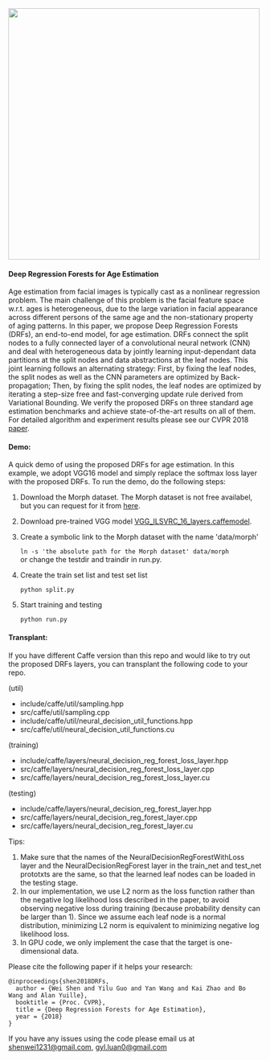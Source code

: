 <img align="center" src="http://wei-shen.weebly.com/uploads/2/3/8/2/23825939/drf_orig.png" width="500">

#### Deep Regression Forests for Age Estimation

Age estimation from facial images is typically cast as a nonlinear regression problem. The main challenge of this problem is the facial feature space w.r.t. ages is heterogeneous, due to the large variation in facial appearance across different persons of the same age and the non-stationary property of aging patterns. In this paper, we propose Deep Regression Forests (DRFs), an end-to-end model, for age estimation. DRFs connect the split nodes to a fully connected layer of a convolutional neural network (CNN) and deal with heterogeneous data by jointly learning input-dependant data partitions at the split nodes and data abstractions at the leaf nodes. This joint learning follows an alternating strategy: First, by fixing the leaf nodes, the split nodes as well as the CNN parameters are optimized by Back-propagation; Then, by fixing the split nodes, the leaf nodes are optimized by iterating a step-size free and fast-converging update rule derived from Variational Bounding. We verify the proposed DRFs on three standard age estimation benchmarks and achieve state-of-the-art results on all of them. For detailed algorithm and experiment results please see our CVPR 2018 [paper](https://arxiv.org/abs/1712.07195).

#### Demo: 
A quick demo of using the proposed DRFs for age estimation. In this example, we adopt VGG16 model and simply replace the softmax loss layer with the proposed DRFs.
To run the demo, do the following steps:
1. Download the Morph dataset. The Morph dataset is not free availabel, but you can request for it from [here](https://ebill.uncw.edu/C20231_ustores/web/store_main.jsp?STOREID=4).
2. Download pre-trained VGG model [VGG_ILSVRC_16_layers.caffemodel](http://www.robots.ox.ac.uk/~vgg/software/very_deep/caffe/VGG_ILSVRC_16_layers.caffemodel).
3. Create a symbolic link to the Morph dataset with the name 'data/morph'

    `ln -s 'the absolute path for the Morph dataset' data/morph`  
	or change the testdir and traindir in run.py.  
4. Create the train set list and test set list

	`python split.py`
5. Start training and testing

     `python run.py`

#### Transplant:
If you have different Caffe version than this repo and would like to try out the proposed DRFs layers, you can transplant the following code to your repo.

(util) 
 - include/caffe/util/sampling.hpp
 - src/caffe/util/sampling.cpp
 - include/caffe/util/neural_decision_util_functions.hpp
 - src/caffe/util/neural_decision_util_functions.cu

(training) 
 - include/caffe/layers/neural_decision_reg_forest_loss_layer.hpp 
 - src/caffe/layers/neural_decision_reg_forest_loss_layer.cpp
 - src/caffe/layers/neural_decision_reg_forest_loss_layer.cu

(testing) 
 - include/caffe/layers/neural_decision_reg_forest_layer.hpp 
 - src/caffe/layers/neural_decision_reg_forest_layer.cpp
 - src/caffe/layers/neural_decision_reg_forest_layer.cu

Tips: 
1. Make sure that the names of the NeuralDecisionRegForestWithLoss layer and the NeuralDecisionRegForest layer in the train_net and test_net prototxts are the same, so that the learned leaf nodes can be loaded in the testing stage.
2. In our implementation, we use L2 norm as the loss function rather than the negative log likelihood loss described in the paper, to avoid observing negative loss during training (because probability density can be larger than 1). Since we assume each leaf node is a normal distribution, minimizing L2 norm is equivalent to minimizing negative log likelihood loss.
3. In GPU code, we only implement the case that the target is one-dimensional data.

Please cite the following paper if it helps your research:

    @inproceedings{shen2018DRFs,
      author = {Wei Shen and Yilu Guo and Yan Wang and Kai Zhao and Bo Wang and Alan Yuille},
      booktitle = {Proc. CVPR},
      title = {Deep Regression Forests for Age Estimation},
      year = {2018}
    }

If you have any issues using the code please email us at shenwei1231@gmail.com, gyl.luan0@gmail.com
